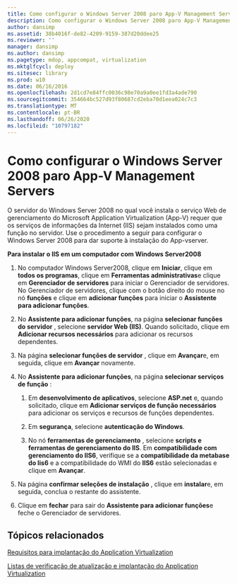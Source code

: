 ```yaml
---
title: Como configurar o Windows Server 2008 paro App-V Management Servers
description: Como configurar o Windows Server 2008 paro App-V Management Servers
author: dansimp
ms.assetid: 38b4016f-de82-4209-9159-387d20ddee25
ms.reviewer: ''
manager: dansimp
ms.author: dansimp
ms.pagetype: mdop, appcompat, virtualization
ms.mktglfcycl: deploy
ms.sitesec: library
ms.prod: w10
ms.date: 06/16/2016
ms.openlocfilehash: 2d1cd7e84ffc0036c98e70a9a0ee1fd3a4ade790
ms.sourcegitcommit: 354664bc527d93f80687cd2eba70d1eea024c7c3
ms.translationtype: MT
ms.contentlocale: pt-BR
ms.lasthandoff: 06/26/2020
ms.locfileid: "10797182"
---
```

# Como configurar o Windows Server 2008 paro App-V Management Servers


O servidor do Windows Server 2008 no qual você instala o serviço Web de gerenciamento do Microsoft Application Virtualization (App-V) requer que os serviços de informações da Internet (IIS) sejam instalados como uma função no servidor. Use o procedimento a seguir para configurar o Windows Server 2008 para dar suporte à instalação do App-vserver.

**Para instalar o IIS em um computador com Windows Server2008**

1.  No computador Windows Server2008, clique em **Iniciar**, clique em **todos os programas**, clique em **Ferramentas administrativas**e clique em **Gerenciador de servidores** para iniciar o Gerenciador de servidores. No Gerenciador de servidores, clique com o botão direito do mouse no nó **funções** e clique em **adicionar funções** para iniciar o **Assistente para adicionar funções**.

2.  No **Assistente para adicionar funções**, na página **selecionar funções do servidor** , selecione **servidor Web (IIS)**. Quando solicitado, clique em **Adicionar recursos necessários** para adicionar os recursos dependentes.

3.  Na página **selecionar funções de servidor** , clique em **Avançar**e, em seguida, clique em **Avançar** novamente.

4.  No **Assistente para adicionar funções**, na página **selecionar serviços de função** :

    1.  Em **desenvolvimento de aplicativos**, selecione **ASP.net** e, quando solicitado, clique em **Adicionar serviços de função necessários** para adicionar os serviços e recursos de funções dependentes.

    2.  Em **segurança**, selecione **autenticação do Windows**.

    3.  No nó **ferramentas de gerenciamento** , selecione **scripts e ferramentas de gerenciamento do IIS**. Em **compatibilidade com gerenciamento do IIS6**, verifique se a **compatibilidade da metabase do Iis6** e a compatibilidade do WMI do **IIS6** estão selecionadas e clique em **Avançar**.

5.  Na página **confirmar seleções de instalação** , clique em **instalar**e, em seguida, conclua o restante do assistente.

6.  Clique em **fechar** para sair do **Assistente para adicionar funções**e feche o Gerenciador de servidores.

## Tópicos relacionados


[Requisitos para implantação do Application Virtualization](application-virtualization-deployment-requirements.md)

[Listas de verificação de atualização e implantação do Application Virtualization](application-virtualization-deployment-and-upgrade-checklists.md)

 

 





